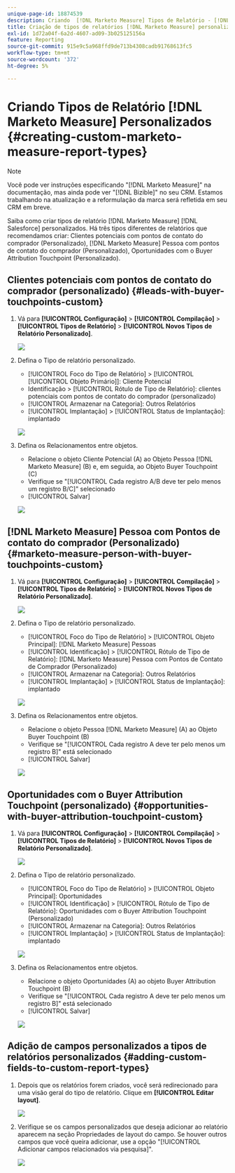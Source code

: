 ```yaml
---
unique-page-id: 18874539
description: Criando  [!DNL Marketo Measure] Tipos de Relatório - [!DNL Marketo Measure] Personalizados
title: Criação de tipos de relatórios [!DNL Marketo Measure] personalizados
exl-id: 1d72a04f-6a2d-4607-ad09-3b025125156a
feature: Reporting
source-git-commit: 915e9c5a968ffd9de713b4308cadb91768613fc5
workflow-type: tm+mt
source-wordcount: '372'
ht-degree: 5%

---
```


# Criando Tipos de Relatório [!DNL Marketo Measure] Personalizados {#creating-custom-marketo-measure-report-types}

>[!NOTE]
>
>Você pode ver instruções especificando &quot;[!DNL Marketo Measure]&quot; na documentação, mas ainda pode ver &quot;[!DNL Bizible]&quot; no seu CRM. Estamos trabalhando na atualização e a reformulação da marca será refletida em seu CRM em breve.

Saiba como criar tipos de relatório [!DNL Marketo Measure] [!DNL Salesforce] personalizados. Há três tipos diferentes de relatórios que recomendamos criar: Clientes potenciais com pontos de contato do comprador (Personalizado), [!DNL Marketo Measure] Pessoa com pontos de contato do comprador (Personalizado), Oportunidades com o Buyer Attribution Touchpoint (Personalizado).

## Clientes potenciais com pontos de contato do comprador (personalizado) {#leads-with-buyer-touchpoints-custom}

1. Vá para **[!UICONTROL Configuração]** > **[!UICONTROL Compilação]** > **[!UICONTROL Tipos de Relatório]** > **[!UICONTROL Novos Tipos de Relatório Personalizado]**.

   ![](assets/1.png)

1. Defina o Tipo de relatório personalizado.

   * [!UICONTROL Foco do Tipo de Relatório] > [!UICONTROL [!UICONTROL Objeto Primário]]: Cliente Potencial
   * Identificação > [!UICONTROL Rótulo de Tipo de Relatório]: clientes potenciais com pontos de contato do comprador (personalizado)
   * [!UICONTROL Armazenar na Categoria]: Outros Relatórios
   * [!UICONTROL Implantação] > [!UICONTROL Status de Implantação]: implantado

   ![](assets/2.png)

1. Defina os Relacionamentos entre objetos.

   * Relacione o objeto Cliente Potencial (A) ao Objeto Pessoa [!DNL Marketo Measure] (B) e, em seguida, ao Objeto Buyer Touchpoint (C)
   * Verifique se &quot;[!UICONTROL Cada registro A/B deve ter pelo menos um registro B/C]&quot; selecionado
   * [!UICONTROL Salvar]

   ![](assets/3.png)

## [!DNL Marketo Measure] Pessoa com Pontos de contato do comprador (Personalizado) {#marketo-measure-person-with-buyer-touchpoints-custom}

1. Vá para **[!UICONTROL Configuração]** > **[!UICONTROL Compilação]** > **[!UICONTROL Tipos de Relatório]** > **[!UICONTROL Novos Tipos de Relatório Personalizado]**.

   ![](assets/4.png)

1. Defina o Tipo de relatório personalizado.

   * [!UICONTROL Foco do Tipo de Relatório] > [!UICONTROL Objeto Principal]: [!DNL Marketo Measure] Pessoas
   * [!UICONTROL Identificação] > [!UICONTROL Rótulo de Tipo de Relatório]: [!DNL Marketo Measure] Pessoa com Pontos de Contato de Comprador (Personalizado)
   * [!UICONTROL Armazenar na Categoria]: Outros Relatórios
   * [!UICONTROL Implantação] > [!UICONTROL Status de Implantação]: implantado

   ![](assets/5.png)

1. Defina os Relacionamentos entre objetos.

   * Relacione o objeto Pessoa [!DNL Marketo Measure] (A) ao Objeto Buyer Touchpoint (B)
   * Verifique se &quot;[!UICONTROL Cada registro A deve ter pelo menos um registro B]&quot; está selecionado
   * [!UICONTROL Salvar]

   ![](assets/6.png)

## Oportunidades com o Buyer Attribution Touchpoint (personalizado) {#opportunities-with-buyer-attribution-touchpoint-custom}

1. Vá para **[!UICONTROL Configuração]** > **[!UICONTROL Compilação]** > **[!UICONTROL Tipos de Relatório]** > **[!UICONTROL Novos Tipos de Relatório Personalizado]**.

   ![](assets/7.png)

1. Defina o Tipo de relatório personalizado.

   * [!UICONTROL Foco do Tipo de Relatório] > [!UICONTROL Objeto Principal]: Oportunidades
   * [!UICONTROL Identificação] > [!UICONTROL Rótulo de Tipo de Relatório]: Oportunidades com o Buyer Attribution Touchpoint (Personalizado)
   * [!UICONTROL Armazenar na Categoria]: Outros Relatórios
   * [!UICONTROL Implantação] > [!UICONTROL Status de Implantação]: implantado

   ![](assets/8.png)

1. Defina os Relacionamentos entre objetos.

   * Relacione o objeto Oportunidades (A) ao objeto Buyer Attribution Touchpoint (B)
   * Verifique se &quot;[!UICONTROL Cada registro A deve ter pelo menos um registro B]&quot; está selecionado
   * [!UICONTROL Salvar]

   ![](assets/9.png)

## Adição de campos personalizados a tipos de relatórios personalizados {#adding-custom-fields-to-custom-report-types}

1. Depois que os relatórios forem criados, você será redirecionado para uma visão geral do tipo de relatório. Clique em **[!UICONTROL Editar layout]**.

   ![](assets/10.png)

1. Verifique se os campos personalizados que deseja adicionar ao relatório aparecem na seção Propriedades de layout do campo. Se houver outros campos que você queira adicionar, use a opção &quot;[!UICONTROL Adicionar campos relacionados via pesquisa]&quot;.

   ![](assets/11.png)
